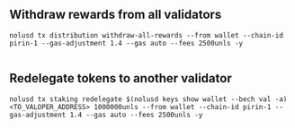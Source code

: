 ## Withdraw rewards from all validators
```
nolusd tx distribution withdraw-all-rewards --from wallet --chain-id pirin-1 --gas-adjustment 1.4 --gas auto --fees 2500unls -y


```

## Redelegate tokens to another validator
```
nolusd tx staking redelegate $(nolusd keys show wallet --bech val -a) <TO_VALOPER_ADDRESS> 1000000unls --from wallet --chain-id pirin-1 --gas-adjustment 1.4 --gas auto --fees 2500unls -y
```
